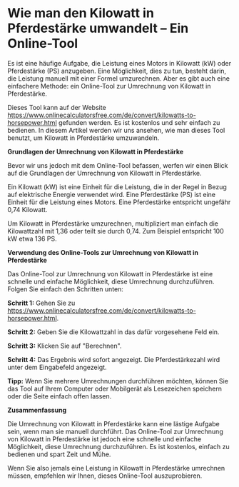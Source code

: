 Wie man den Kilowatt in Pferdestärke umwandelt – Ein Online-Tool
================================================================

Es ist eine häufige Aufgabe, die Leistung eines Motors in Kilowatt (kW) oder Pferdestärke (PS) anzugeben. Eine Möglichkeit, dies zu tun, besteht darin, die Leistung manuell mit einer Formel umzurechnen. Aber es gibt auch eine einfachere Methode: ein Online-Tool zur Umrechnung von Kilowatt in Pferdestärke.

Dieses Tool kann auf der Website <https://www.onlinecalculatorsfree.com/de/convert/kilowatts-to-horsepower.html> gefunden werden. Es ist kostenlos und sehr einfach zu bedienen. In diesem Artikel werden wir uns ansehen, wie man dieses Tool benutzt, um Kilowatt in Pferdestärke umzuwandeln.

**Grundlagen der Umrechnung von Kilowatt in Pferdestärke**

Bevor wir uns jedoch mit dem Online-Tool befassen, werfen wir einen Blick auf die Grundlagen der Umrechnung von Kilowatt in Pferdestärke.

Ein Kilowatt (kW) ist eine Einheit für die Leistung, die in der Regel in Bezug auf elektrische Energie verwendet wird. Eine Pferdestärke (PS) ist eine Einheit für die Leistung eines Motors. Eine Pferdestärke entspricht ungefähr 0,74 Kilowatt.

Um Kilowatt in Pferdestärke umzurechnen, multipliziert man einfach die Kilowattzahl mit 1,36 oder teilt sie durch 0,74. Zum Beispiel entspricht 100 kW etwa 136 PS.

**Verwendung des Online-Tools zur Umrechnung von Kilowatt in Pferdestärke**

Das Online-Tool zur Umrechnung von Kilowatt in Pferdestärke ist eine schnelle und einfache Möglichkeit, diese Umrechnung durchzuführen. Folgen Sie einfach den Schritten unten:

**Schritt 1:** Gehen Sie zu <https://www.onlinecalculatorsfree.com/de/convert/kilowatts-to-horsepower.html>.

**Schritt 2:** Geben Sie die Kilowattzahl in das dafür vorgesehene Feld ein.

**Schritt 3:** Klicken Sie auf "Berechnen".

**Schritt 4:** Das Ergebnis wird sofort angezeigt. Die Pferdestärkezahl wird unter dem Eingabefeld angezeigt.

**Tipp:** Wenn Sie mehrere Umrechnungen durchführen möchten, können Sie das Tool auf Ihrem Computer oder Mobilgerät als Lesezeichen speichern oder die Seite einfach offen lassen.

**Zusammenfassung**

Die Umrechnung von Kilowatt in Pferdestärke kann eine lästige Aufgabe sein, wenn man sie manuell durchführt. Das Online-Tool zur Umrechnung von Kilowatt in Pferdestärke ist jedoch eine schnelle und einfache Möglichkeit, diese Umrechnung durchzuführen. Es ist kostenlos, einfach zu bedienen und spart Zeit und Mühe.

Wenn Sie also jemals eine Leistung in Kilowatt in Pferdestärke umrechnen müssen, empfehlen wir Ihnen, dieses Online-Tool auszuprobieren.